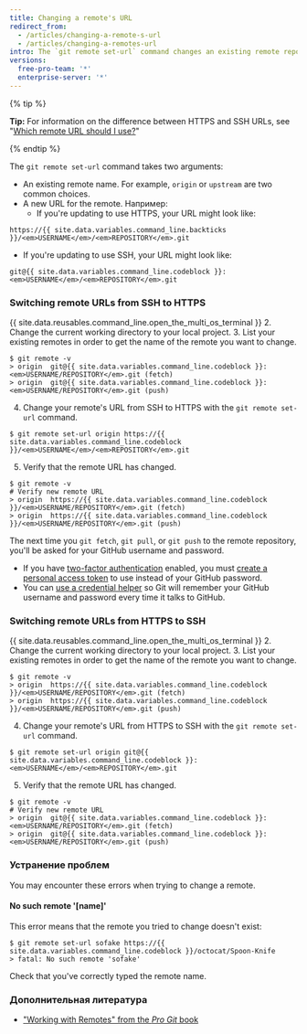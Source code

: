 ```yaml
---
title: Changing a remote's URL
redirect_from:
  - /articles/changing-a-remote-s-url
  - /articles/changing-a-remotes-url
intro: The `git remote set-url` command changes an existing remote repository URL.
versions:
  free-pro-team: '*'
  enterprise-server: '*'
---
```


{% tip %}

**Tip:** For information on the difference between HTTPS and SSH URLs, see "[Which remote URL should I use?](/articles/which-remote-url-should-i-use)"

{% endtip %}

The `git remote set-url` command takes two arguments:

* An existing remote name. For example, `origin` or `upstream` are two common choices.
* A new URL for the remote. Например:
  * If you're updating to use HTTPS, your URL might look like:
```shell
https://{{ site.data.variables.command_line.backticks }}/<em>USERNAME</em>/<em>REPOSITORY</em>.git
```
  * If you're updating to use SSH, your URL might look like:
```shell
git@{{ site.data.variables.command_line.codeblock }}:<em>USERNAME</em>/<em>REPOSITORY</em>.git
```

### Switching remote URLs from SSH to HTTPS

{{ site.data.reusables.command_line.open_the_multi_os_terminal }}
2. Change the current working directory to your local project.
3. List your existing remotes in order to get the name of the remote you want to change.
  ```shell
  $ git remote -v
  > origin  git@{{ site.data.variables.command_line.codeblock }}:<em>USERNAME/REPOSITORY</em>.git (fetch)
  > origin  git@{{ site.data.variables.command_line.codeblock }}:<em>USERNAME/REPOSITORY</em>.git (push)
  ```
4. Change your remote's URL from SSH to HTTPS with the `git remote set-url` command.
  ```shell
  $ git remote set-url origin https://{{ site.data.variables.command_line.codeblock }}/<em>USERNAME</em>/<em>REPOSITORY</em>.git
  ```
5. Verify that the remote URL has changed.
  ```shell
  $ git remote -v
  # Verify new remote URL
  > origin  https://{{ site.data.variables.command_line.codeblock }}/<em>USERNAME/REPOSITORY</em>.git (fetch)
  > origin  https://{{ site.data.variables.command_line.codeblock }}/<em>USERNAME/REPOSITORY</em>.git (push)
  ```

The next time you `git fetch`, `git pull`, or `git push` to the remote repository, you'll be asked for your GitHub username and password.

- If you have [two-factor authentication](/articles/securing-your-account-with-two-factor-authentication-2fa) enabled, you must [create a personal access token](/github/authenticating-to-github/creating-a-personal-access-token) to use instead of your GitHub password.
- You can [use a credential helper](/github/using-git/caching-your-github-credentials-in-git) so Git will remember your GitHub username and password every time it talks to GitHub.

### Switching remote URLs from HTTPS to SSH

{{ site.data.reusables.command_line.open_the_multi_os_terminal }}
2. Change the current working directory to your local project.
3. List your existing remotes in order to get the name of the remote you want to change.
  ```shell
  $ git remote -v
  > origin  https://{{ site.data.variables.command_line.codeblock }}/<em>USERNAME/REPOSITORY</em>.git (fetch)
  > origin  https://{{ site.data.variables.command_line.codeblock }}/<em>USERNAME/REPOSITORY</em>.git (push)
  ```
4. Change your remote's URL from HTTPS to SSH with the `git remote set-url` command.
  ```shell
  $ git remote set-url origin git@{{ site.data.variables.command_line.codeblock }}:<em>USERNAME</em>/<em>REPOSITORY</em>.git
  ```
5. Verify that the remote URL has changed.
  ```shell
  $ git remote -v
  # Verify new remote URL
  > origin  git@{{ site.data.variables.command_line.codeblock }}:<em>USERNAME/REPOSITORY</em>.git (fetch)
  > origin  git@{{ site.data.variables.command_line.codeblock }}:<em>USERNAME/REPOSITORY</em>.git (push)
  ```

### Устранение проблем

You may encounter these errors when trying to change a remote.

#### No such remote '[name]'

This error means that the remote you tried to change doesn't exist:

```shell
$ git remote set-url sofake https://{{ site.data.variables.command_line.codeblock }}/octocat/Spoon-Knife
> fatal: No such remote 'sofake'
```

Check that you've correctly typed the remote name.

### Дополнительная литература

- ["Working with Remotes" from the _Pro Git_ book](https://git-scm.com/book/en/Git-Basics-Working-with-Remotes)
